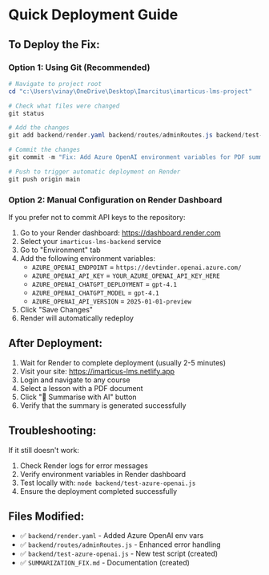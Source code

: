 # Quick Deployment Guide

## To Deploy the Fix:

### Option 1: Using Git (Recommended)
```powershell
# Navigate to project root
cd "c:\Users\vinay\OneDrive\Desktop\Imarcitus\imarticus-lms-project"

# Check what files were changed
git status

# Add the changes
git add backend/render.yaml backend/routes/adminRoutes.js backend/test-azure-openai.js SUMMARIZATION_FIX.md

# Commit the changes
git commit -m "Fix: Add Azure OpenAI environment variables for PDF summarization feature"

# Push to trigger automatic deployment on Render
git push origin main
```

### Option 2: Manual Configuration on Render Dashboard

If you prefer not to commit API keys to the repository:

1. Go to your Render dashboard: https://dashboard.render.com
2. Select your `imarticus-lms-backend` service
3. Go to "Environment" tab
4. Add the following environment variables:
   - `AZURE_OPENAI_ENDPOINT` = `https://devtinder.openai.azure.com/`
   - `AZURE_OPENAI_API_KEY` = `YOUR_AZURE_OPENAI_API_KEY_HERE`
   - `AZURE_OPENAI_CHATGPT_DEPLOYMENT` = `gpt-4.1`
   - `AZURE_OPENAI_CHATGPT_MODEL` = `gpt-4.1`
   - `AZURE_OPENAI_API_VERSION` = `2025-01-01-preview`
5. Click "Save Changes"
6. Render will automatically redeploy

## After Deployment:

1. Wait for Render to complete deployment (usually 2-5 minutes)
2. Visit your site: https://imarticus-lms.netlify.app
3. Login and navigate to any course
4. Select a lesson with a PDF document
5. Click "🤖 Summarise with AI" button
6. Verify that the summary is generated successfully

## Troubleshooting:

If it still doesn't work:
1. Check Render logs for error messages
2. Verify environment variables in Render dashboard
3. Test locally with: `node backend/test-azure-openai.js`
4. Ensure the deployment completed successfully

## Files Modified:
- ✅ `backend/render.yaml` - Added Azure OpenAI env vars
- ✅ `backend/routes/adminRoutes.js` - Enhanced error handling
- ✅ `backend/test-azure-openai.js` - New test script (created)
- ✅ `SUMMARIZATION_FIX.md` - Documentation (created)
